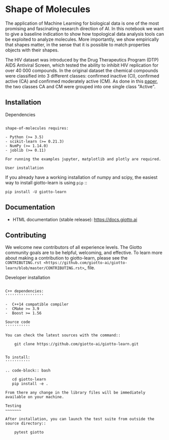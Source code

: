 Shape of Molecules
============
The application of Machine Learning for biological data is one of the 
most promising and fascinating research direction of AI. In this notebook
we want to give a baseline indication to show how topological data analysis 
tools can be exploited to analyze molecules. More importantly, we show empirically
that shapes matter, in the sense that it is possible to match properties objects with
their shapes. 

The HIV dataset was introduced by the Drug
Therapeutics Program (DTP) AIDS Antiviral Screen, which
tested the ability to inhibit HIV replication for over 40 000
compounds. In the original dataset the chemical compounds were classified
into 3 different classes: confirmed inactive (CI), confirmed active (CA)
and confirmed moderately active (CM). As done in this [paper](https://pubs.rsc.org/en/content/articlehtml/2018/sc/c7sc02664a), 
the two classes CA and CM were grouped into one single class "Active".

Installation
------------

Dependencies
~~~~~~~~~~~~

shape-of-molecules requires:

- Python (>= 3.5)
- scikit-learn (>= 0.21.3)
- NumPy (>= 1.14.0)
- joblib (>= 0.11)

For running the examples jupyter, matplotlib and plotly are required.

User installation
~~~~~~~~~~~~~~~~~

If you already have a working installation of numpy and scipy,
the easiest way to install giotto-learn is using ``pip``   ::

    pip install -U giotto-learn

Documentation
-------------

- HTML documentation (stable release): https://docs.giotto.ai

Contributing
------------

We welcome new contributors of all experience levels. The Giotto
community goals are to be helpful, welcoming, and effective. To learn more about
making a contribution to giotto-learn, please see the `CONTRIBUTING.rst
<https://github.com/giotto-ai/giotto-learn/blob/master/CONTRIBUTING.rst>`_ file.

Developer installation
~~~~~~~~~~~~~~~~~~~~~~~

C++ dependencies:
'''''''''''''''''

-  C++14 compatible compiler
-  CMake >= 3.9
-  Boost >= 1.56

Source code
'''''''''''

You can check the latest sources with the command::

    git clone https://github.com/giotto-ai/giotto-learn.git


To install:
'''''''''''

.. code-block:: bash

   cd giotto-learn
   pip install -e .

From there any change in the library files will be immediately available on your machine.

Testing
~~~~~~~

After installation, you can launch the test suite from outside the
source directory::

    pytest giotto


